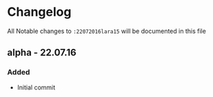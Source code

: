 # Changelog

All Notable changes to `:22072016lara15` will be documented in this file

## alpha - 22.07.16

### Added
- Initial commit
